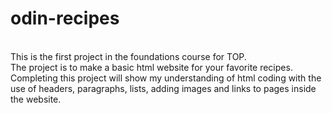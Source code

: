 # odin-recipes
</br>
This is the first project in the foundations course for TOP.</br>
The project is to make a basic html website for your favorite recipes. </br>
Completing this project will show my understanding of html coding
with the use of headers, paragraphs, lists, adding images and links to pages inside the website.